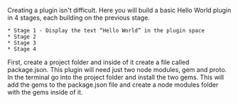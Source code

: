 Creating a plugin isn't difficult. Here you will build a basic Hello World plugin in 4 stages, each building on the previous stage.

	* Stage 1 - Display the text “Hello World” in the plugin space
	* Stage 2
	* Stage 3
	* Stage 4

First, create a project folder and inside of it create a file called package.json. This plugin will need just two node modules, gem and proto. In the terminal go into the project folder and install the two gems. This will add the gems to the package.json file and create a node modules folder with the gems inside of it.